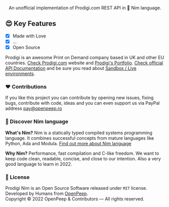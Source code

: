 <p align="center">An unofficial implementation of Prodigi.com REST API in 👑 Nim language.</p>

## 😍 Key Features
- [x] Made with Love
- [x] ...
- [x] Open Source

Prodigi is an awesome Print on Demand company based in UK and other EU countries. [Check Prodigi.com](https://prodigi.com) website and [Prodigi's Portfolio](https://www.prodigi.com/download/product-range/prodigi-portfolio.pdf). [Check official API Documentation](https://www.prodigi.com/print-api/) and be sure you read about [Sandbox / Live environments](https://www.prodigi.com/print-api/docs/reference/#environments-sandbox).


### ❤ Contributions
If you like this project you can contribute by opening new issues, fixing bugs, contribute with code, ideas and you can even support us via PayPal address pay@openpeep.ro

### 👑 Discover Nim language
<strong>What's Nim?</strong> Nim is a statically typed compiled systems programming language. It combines successful concepts from mature languages like Python, Ada and Modula. [Find out more about Nim language](https://nim-lang.org/)

<strong>Why Nim?</strong> Performance, fast compilation and C-like freedom. We want to keep code clean, readable, concise, and close to our intention. Also a very good language to learn in 2022.

### 🎩 License
Prodigi Nim is an Open Source Software released under `MIT` license. Developed by Humans from [OpenPeep](https://github.com/openpeep).<br>
Copyright &copy; 2022 OpenPeep & Contributors &mdash; All rights reserved.
